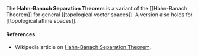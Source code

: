 The **Hahn-Banach Separation Theorem** is a variant of the [[Hahn-Banach Theorem]] for general [[topological vector spaces]]. A version also holds for [[topological affine spaces]].

#### References ####

* Wikipedia article on [Hahn-Banach Separation Theorem](https://en.wikipedia.org/wiki/Hahn_banach_theorem#Hahn.E2.80.93Banach_separation_theorem).